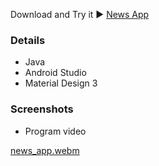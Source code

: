 Download and Try it ▶️ [News App](https://yordii-ce.github.io/dice-game/)
### Details
- Java
- Android Studio
- Material Design 3

### Screenshots

- Program video



[news_app.webm](https://github.com/Yordii-CE/news_app/assets/94014080/46daf2f8-c6c0-4a6b-9e2e-587e5936a67b)
